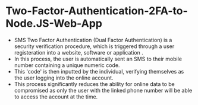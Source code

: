 # Two-Factor-Authentication-2FA-to-Node.JS-Web-App

* SMS Two Factor Authentication (Dual Factor Authentication) is a security verification procedure, which is triggered through a user registeration into a website, software or application . 
* In this process, the user is automatically sent an SMS to their mobile number containing a unique numeric code.
* This 'code' is then inputted by the individual, verifying themselves as the user logging into the online account.
* This process significantly reduces the ability for online data to be compromised as only the user with the linked phone number will be able to access the account at the time.
